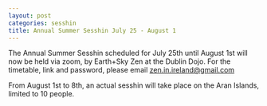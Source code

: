 ```yaml
---
layout: post
categories: sesshin
title: Annual Summer Sesshin July 25 - August 1
---
```


The Annual Summer Sesshin scheduled for July 25th until August 1st will now be held via zoom, by Earth+Sky Zen at the Dublin Dojo. For the timetable, link and password, please email zen.in.ireland@gmail.com

From August 1st to 8th, an actual sesshin will take place on the Aran Islands, limited to 10 people.
